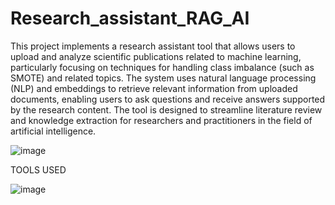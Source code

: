 # Research_assistant_RAG_AI


This project implements a research assistant tool that allows users to upload and analyze scientific publications related to machine learning, particularly focusing on techniques for handling class imbalance (such as SMOTE) and related topics. The system uses natural language processing (NLP) and embeddings to retrieve relevant information from uploaded documents, enabling users to ask questions and receive answers supported by the research content. The tool is designed to streamline literature review and knowledge extraction for researchers and practitioners in the field of artificial intelligence.



 
![image](https://github.com/user-attachments/assets/95de57e2-8cb5-449e-a2f3-2a603003947d)


TOOLS USED

![image](https://github.com/user-attachments/assets/20e05a33-29dc-4a16-8cb8-b58e649aeff3)
